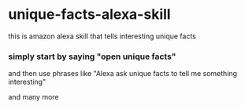 # unique-facts-alexa-skill
this is amazon alexa skill that tells interesting unique facts

### simply start by saying "open unique facts"

and then use phrases like "Alexa ask unique facts to tell me something interesting"

and many more
